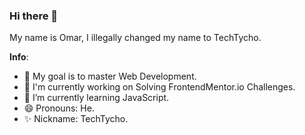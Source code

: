 ### Hi there 👋

My name is Omar, I illegally changed my name to TechTycho.

**Info**:
- 🔭 My goal is to master Web Development.
- 🔨 I'm currently working on Solving FrontendMentor.io Challenges.
- 🌱 I’m currently learning JavaScript.
- 😄 Pronouns: He.
- ✨ Nickname: TechTycho.
